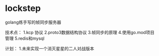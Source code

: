# lockstep
golang练手写的帧同步服务器

技术点：
1.kcp 协议
2.proto3数据结构协议
3.帧同步的原理
4.使用go.mod项目管理
5.redis和mysql

计划：
1.未来实现一个消灭星星的二人对战版本